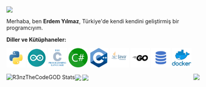 <img align="center" height="200" src="https://user-images.githubusercontent.com/58574988/114956905-862fd080-9e68-11eb-8b34-d0299c21a3cc.png">

<br>

Merhaba, ben **Erdem Yılmaz**, Türkiye'de kendi kendini geliştirmiş bir programcıyım.

**Diller ve Kütüphaneler:**

<code><img height="50" src="https://raw.githubusercontent.com/github/explore/80688e429a7d4ef2fca1e82350fe8e3517d3494d/topics/python/python.png"></code>
<code><img height="50" src="https://raw.githubusercontent.com/github/explore/80688e429a7d4ef2fca1e82350fe8e3517d3494d/topics/arduino/arduino.png"></code>
<code><img height="50" src="https://raw.githubusercontent.com/github/explore/80688e429a7d4ef2fca1e82350fe8e3517d3494d/topics/c/c.png"></code>
<code><img height="50" src="https://raw.githubusercontent.com/github/explore/80688e429a7d4ef2fca1e82350fe8e3517d3494d/topics/csharp/csharp.png"></code>
<code><img height="50" src="https://raw.githubusercontent.com/github/explore/80688e429a7d4ef2fca1e82350fe8e3517d3494d/topics/cpp/cpp.png"></code>
<code><img height="50" src="https://raw.githubusercontent.com/github/explore/80688e429a7d4ef2fca1e82350fe8e3517d3494d/topics/java/java.png"></code>
<code><img height="50" src="https://raw.githubusercontent.com/github/explore/80688e429a7d4ef2fca1e82350fe8e3517d3494d/topics/go/go.png"></code>
<code><img height="50" src="https://raw.githubusercontent.com/github/explore/80688e429a7d4ef2fca1e82350fe8e3517d3494d/topics/sql/sql.png"></code>
<code><img height="50" src="https://raw.githubusercontent.com/github/explore/80688e429a7d4ef2fca1e82350fe8e3517d3494d/topics/docker/docker.png"></code>

<img align="left" src="https://github-readme-stats.anuraghazra1.vercel.app/api?username=r3nzthecodegod&show_icons=true&include_all_commits=true&theme=radical" alt="R3nzTheCodeGOD Stats" />
<img align="right" src="https://github-readme-stats.anuraghazra1.vercel.app/api/top-langs/?username=r3nzthecodegod&layout=compact&theme=radical" />
<img align="center" src="https://github-readme-stats.anuraghazra1.vercel.app/api/pin/?username=r3nzthecodegod&repo=CSGO-Cheat&theme=radical" />
<img align="center" src="https://github-readme-stats.anuraghazra1.vercel.app/api/pin/?username=r3nzthecodegod&repo=Spotify-Color-Sorter&theme=radical" />
